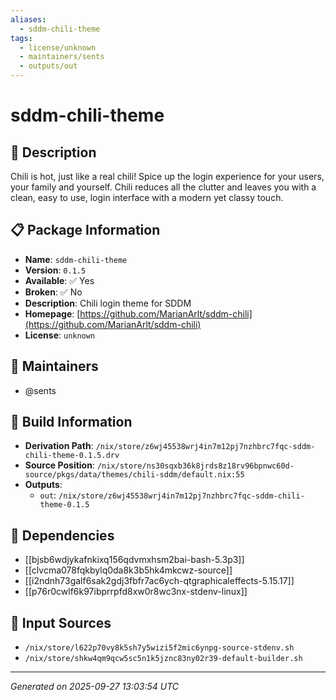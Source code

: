 ```yaml
---
aliases:
  - sddm-chili-theme
tags:
  - license/unknown
  - maintainers/sents
  - outputs/out
---
```


# sddm-chili-theme

## 📝 Description

Chili is hot, just like a real chili!
Spice up the login experience for your users, your family and yourself.
Chili reduces all the clutter and leaves you with a clean, easy to use, login interface with a modern yet classy touch.


## 📋 Package Information

- **Name**: `sddm-chili-theme`
- **Version**: `0.1.5`
- **Available**: ✅ Yes
- **Broken**: ✅ No
- **Description**: Chili login theme for SDDM
- **Homepage**: [https://github.com/MarianArlt/sddm-chili](https://github.com/MarianArlt/sddm-chili)
- **License**: `unknown`
## 👥 Maintainers

- @sents


## 🔧 Build Information

- **Derivation Path**: `/nix/store/z6wj45538wrj4in7m12pj7nzhbrc7fqc-sddm-chili-theme-0.1.5.drv`
- **Source Position**: `/nix/store/ns30sqxb36k8jrds8z18rv96bpnwc60d-source/pkgs/data/themes/chili-sddm/default.nix:55`
- **Outputs**:
  - `out`:  `/nix/store/z6wj45538wrj4in7m12pj7nzhbrc7fqc-sddm-chili-theme-0.1.5`

## 🔗 Dependencies

- [[bjsb6wdjykafnkixq156qdvmxhsm2bai-bash-5.3p3]]
- [[clvcma078fqkbylq0da8k3b5hk4mkcwz-source]]
- [[i2ndnh73galf6sak2gdj3fbfr7ac6ych-qtgraphicaleffects-5.15.17]]
- [[p76r0cwlf6k97ibprrpfd8xw0r8wc3nx-stdenv-linux]]

## 📁 Input Sources

- `/nix/store/l622p70vy8k5sh7y5wizi5f2mic6ynpg-source-stdenv.sh`
- `/nix/store/shkw4qm9qcw5sc5n1k5jznc83ny02r39-default-builder.sh`

---
*Generated on 2025-09-27 13:03:54 UTC*
